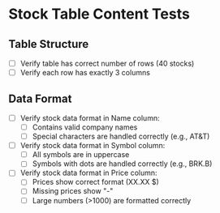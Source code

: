 # Stock Table Content Tests

## Table Structure
- [ ] Verify table has correct number of rows (40 stocks)
- [ ] Verify each row has exactly 3 columns

## Data Format
- [ ] Verify stock data format in Name column:
  - [ ] Contains valid company names
  - [ ] Special characters are handled correctly (e.g., AT&T)

- [ ] Verify stock data format in Symbol column:
  - [ ] All symbols are in uppercase
  - [ ] Symbols with dots are handled correctly (e.g., BRK.B)

- [ ] Verify stock data format in Price column:
  - [ ] Prices show correct format (XX.XX $)
  - [ ] Missing prices show "-"
  - [ ] Large numbers (>1000) are formatted correctly

